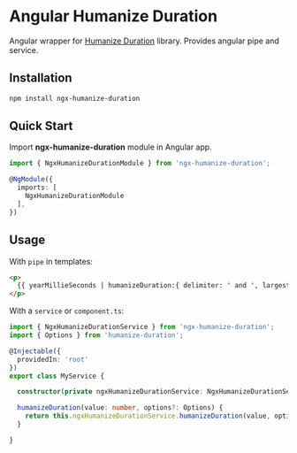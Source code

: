 # Angular Humanize Duration

Angular wrapper for [Humanize Duration](https://www.npmjs.com/package/humanize-duration) library. Provides angular pipe and service.

## Installation

```sh
npm install ngx-humanize-duration
```

## Quick Start

Import **ngx-humanize-duration** module in Angular app.

```typescript
import { NgxHumanizeDurationModule } from 'ngx-humanize-duration';

@NgModule({
  imports: [
    NgxHumanizeDurationModule
  ],
})
```

## Usage

With `pipe` in templates:

```html
<p>
  {{ yearMillieSeconds | humanizeDuration:{ delimiter: ' and ', largest:2 } }}
</p>
```

With a `service` or `component.ts`:

```ts
import { NgxHumanizeDurationService } from 'ngx-humanize-duration';
import { Options } from 'humanize-duration';

@Injectable({
  providedIn: 'root'
})
export class MyService {

  constructor(private ngxHumanizeDurationService: NgxHumanizeDurationService) { }

  humanizeDuration(value: number, options?: Options) {
    return this.ngxHumanizeDurationService.humanizeDuration(value, options)
  }

}
```
